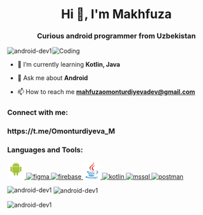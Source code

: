 <h1 align="center">Hi 👋, I'm Makhfuza</h1>
<h3 align="center">Curious android programmer from Uzbekistan</h3>
<img align="right" alt="Coding" width="400" src="https://res.cloudinary.com/practicaldev/image/fetch/s--2bZIjPGC--/c_limit%2Cf_auto%2Cfl_progressive%2Cq_66%2Cw_880/https://dev-to-uploads.s3.amazonaws.com/i/d4tvukbt5mra37cvwklk.gif"/>
<p align="left"> <img src="https://komarev.com/ghpvc/?username=android-dev1&label=Profile%20views&color=0e75b6&style=flat" alt="android-dev1" /> </p>

- 🌱 I’m currently learning **Kotlin, Java**

- 💬 Ask me about **Android**

- 📫 How to reach me **mahfuzaomonturdiyevadev@gmail.com**

<h3 align="left">Connect with me:</h3><h3>https://t.me/Omonturdiyeva_M</h3>
<p align="left">
</p>

<h3 align="left">Languages and Tools:</h3>
<p align="left"> <a href="https://developer.android.com" target="_blank" rel="noreferrer"> <img src="https://raw.githubusercontent.com/devicons/devicon/master/icons/android/android-original-wordmark.svg" alt="android" width="40" height="40"/> </a> <a href="https://www.figma.com/" target="_blank" rel="noreferrer"> <img src="https://www.vectorlogo.zone/logos/figma/figma-icon.svg" alt="figma" width="40" height="40"/> </a> <a href="https://firebase.google.com/" target="_blank" rel="noreferrer"> <img src="https://www.vectorlogo.zone/logos/firebase/firebase-icon.svg" alt="firebase" width="40" height="40"/> </a> <a href="https://www.java.com" target="_blank" rel="noreferrer"> <img src="https://raw.githubusercontent.com/devicons/devicon/master/icons/java/java-original.svg" alt="java" width="40" height="40"/> </a> <a href="https://kotlinlang.org" target="_blank" rel="noreferrer"> <img src="https://www.vectorlogo.zone/logos/kotlinlang/kotlinlang-icon.svg" alt="kotlin" width="40" height="40"/> </a> <a href="https://www.microsoft.com/en-us/sql-server" target="_blank" rel="noreferrer"> <img src="https://www.svgrepo.com/show/303229/microsoft-sql-server-logo.svg" alt="mssql" width="40" height="40"/> </a> <a href="https://postman.com" target="_blank" rel="noreferrer"> <img src="https://www.vectorlogo.zone/logos/getpostman/getpostman-icon.svg" alt="postman" width="40" height="40"/> </a> </p>

<p><img align="left" src="https://github-readme-stats.vercel.app/api/top-langs?username=android-dev1&show_icons=true&locale=en&layout=compact" alt="android-dev1" /></p>

<p>&nbsp;<img align="center" src="https://github-readme-stats.vercel.app/api?username=android-dev1&show_icons=true&locale=en" alt="android-dev1" /></p>

<p><img align="center" src="https://github-readme-streak-stats.herokuapp.com/?user=android-dev1&" alt="android-dev1" /></p>
